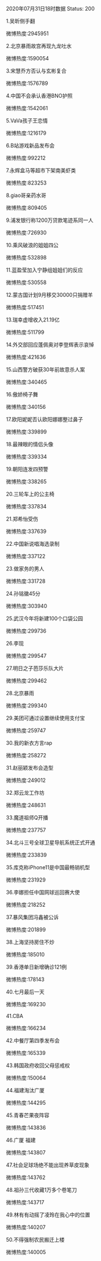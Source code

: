 2020年07月31日18时数据
Status: 200

1.吴昕侧手翻

微博热度:2945951

2.北京暴雨故宫再现九龙吐水

微博热度:1590054

3.宋慧乔方否认与玄彬复合

微博热度:1576789

4.中国不会承认香港BNO护照

微博热度:1542061

5.VaVa孩子王恋情

微博热度:1216179

6.B站游戏新品发布会

微博热度:992212

7.永辉盒马等超市下架南美虾类

微博热度:823253

8.giao哥亲药水哥

微博热度:809405

9.浦发银行称1200万贷款笔迹系同一人

微博热度:726930

10.乘风破浪的姐姐四公

微博热度:532898

11.蓝盈莹加入宁静组姐姐们的反应

微博热度:530558

12.蒙古国计划9月移交30000只捐赠羊

微博热度:517451

13.瑞幸虚增收入21.19亿

微博热度:511799

14.外交部回应蓬佩奥对李登辉表示哀悼

微博热度:421636

15.山西警方破获30年前故意杀人案

微博热度:340465

16.傲娇椅子舞

微博热度:340156

17.欧阳妮妮否认欧阳娜娜整过鼻子

微博热度:339899

18.最辣眼的情侣头像

微博热度:339334

19.朝阳连发四预警

微博热度:338265

20.三轮车上的公主椅

微博热度:337834

21.郑希怡受伤

微博热度:337639

22.中国新说唱海选录制

微博热度:337122

23.做家务的男人

微博热度:331728

24.孙铭徽45分

微博热度:303940

25.武汉今年将新建100个口袋公园

微博热度:299736

26.李现

微博热度:299547

27.明日之子芭莎乐队大片

微博热度:299462

28.北京暴雨

微博热度:299340

29.美团可通过设置继续使用支付宝

微博热度:259747

30.我的新衣方言rap

微博热度:258272

31.赵丽颖发布会造型

微博热度:249012

32.郑云龙工作坊

微博热度:248631

33.魔道祖师Q开播

微博热度:237757

34.北斗三号全球卫星导航系统正式开通

微博热度:233839

35.库克称iPhone11是中国最畅销机型

微博热度:231929

36.李娜担任中国网球巡回赛大使

微博热度:218252

37.暴风集团冯鑫被公诉

微博热度:201899

38.上海坚持房住不炒

微博热度:185010

39.香港单日新增确诊121例

微博热度:178143

40.七月最后一天

微博热度:169230

41.CBA

微博热度:166234

42.中餐厅第四季发布会

微博热度:165339

43.韩国政府收回父母惩戒权

微博热度:150064

44.福建淘汰广厦

微博热度:144295

45.青春芒果夜阵容

微博热度:143836

46.广厦 福建

微博热度:143807

47.社会足球场绝不能出现养草皮现象

微博热度:143762

48.祖孙三代收藏1万多个卷笔刀

微博热度:143717

49.林有有动摇了凌玲在我心中的位置

微博热度:140207

50.不得强制农民搬迁上楼

微博热度:140005

